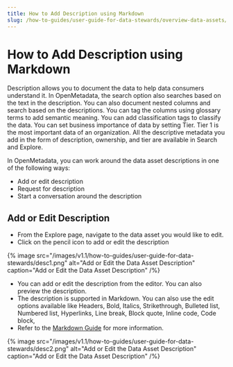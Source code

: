 ```yaml
---
title: How to Add Description using Markdown
slug: /how-to-guides/user-guide-for-data-stewards/overview-data-assets/description
---
```


# How to Add Description using Markdown

Description allows you to document the data to help data consumers understand it. In OpenMetadata, the search option also searches based on the text in the description. You can also document nested columns and search based on the descriptions. You can tag the columns using glossary terms to add semantic meaning. You can add classification tags to classify the data. You can set business importance of data by setting Tier. Tier 1 is the most important data of an organization. All the descriptive metadata you add in the form of description, ownership, and tier are available in Search and Explore.

In OpenMetadata, you can work around the data asset descriptions in one of the following ways:
- Add or edit description
- Request for description
- Start a conversation around the description

## Add or Edit Description
- From the Explore page, navigate to the data asset you would like to edit.
- Click on the pencil icon to add or edit the description

{% image
src="/images/v1.1/how-to-guides/user-guide-for-data-stewards/desc1.png"
alt="Add or Edit the Data Asset Description"
caption="Add or Edit the Data Asset Description"
/%}

- You can add or edit the description from the editor. You can also preview the description.
- The description is supported in Markdown. You can also use the edit options available like Headers, Bold, Italics, Strikethrough, Bulleted list, Numbered list, Hyperlinks, Line break, Block quote, Inline code, Code block,
- Refer to the [Markdown Guide](https://www.markdownguide.org/cheat-sheet/) for more information.

{% image
src="/images/v1.1/how-to-guides/user-guide-for-data-stewards/desc2.png"
alt="Add or Edit the Data Asset Description"
caption="Add or Edit the Data Asset Description"
/%}